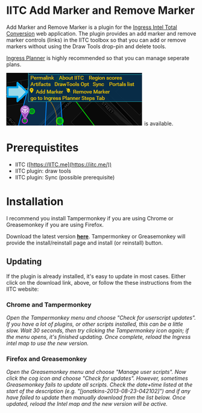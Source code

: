 # IITC Add Marker and Remove Marker
Add Marker and Remove Marker is a plugin for the [Ingress Intel Total Conversion](https://iitc.me/) web application.  The plugin  provides an add marker and remove marker controls (links) in the IITC toolbox so that you can add or remove markers without using the Draw Tools drop-pin and delete tools.

[Ingress Planner](http://www.ingressplanner.net/) is highly recommended so that you can manage seperate plans.

![POI Marker controls](https://raw.githubusercontent.com/hayeswise/iitc-addremovemarker/master/docs/addRemoveMarker-controls.png) is available.


# Prerequistites
* IITC ([https://IITC.me](https://iitc.me/))
* IITC plugin: draw tools
* IITC plugin: Sync (possible prerequisite)

# Installation
I recommend you install Tampermonkey if you are using Chrome or Greasemonkey if you are using Firefox.

Download the latest version [**here**](https://raw.githubusercontent.com/hayeswise/iitc-addremovemarker/wise-addRemoveMarker.user.js).  Tampermonkey or Greasemonkey will provide the install/reinstall page and install (or reinstall) button.


## Updating
If the plugin is already installed, it's easy to update in most cases.  Either click on the download link, above, or follow the these instructions from the IITC website:

### Chrome and Tampermonkey

_Open the Tampermonkey menu and choose "Check for userscript updates". If you have a lot of plugins, or other scripts installed, this can be a little slow. Wait 30 seconds, then try clicking the Tampermonkey icon again; if the menu opens, it's finished updating. Once complete, reload the Ingress intel map to use the new version._

### Firefox and Greasemonkey

_Open the Greasemonkey menu and choose "Manage user scripts". Now click the cog icon and choose "Check for updates". However, sometimes Greasemonkey fails to update all scripts. Check the date+time listed at the start of the description (e.g. "[jonatkins-2013-08-23-042102]") and if any have failed to update then manually download from the list below. Once updated, reload the Intel map and the new version will be active._
